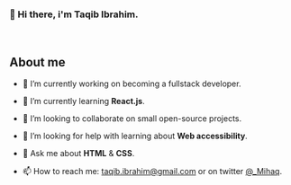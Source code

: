 ### 👋 Hi there, i'm Taqib Ibrahim.

<br />

## About me

- 🔭 I’m currently working on becoming a fullstack developer.

- 🌱 I’m currently learning **React.js**.

- 👯 I’m looking to collaborate on small open-source projects.

- 🤔 I’m looking for help with learning about **Web accessibility**.

- 💬 Ask me about **HTML** & **CSS**.

- 📫 How to reach me: taqib.ibrahim@gmail.com  or on twitter [@_Mihaq](https://twitter.com/_Mihaq).
